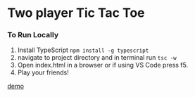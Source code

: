 # Two player Tic Tac Toe

### To Run Locally

1. Install TypeScript `npm install -g typescript`
2. navigate to project directory and in terminal run `tsc -w`
3. Open index.html in a browser or if using VS Code press f5.
4. Play your friends!

[demo](https://jdedwards3.github.io/tic-tac-toe/)
